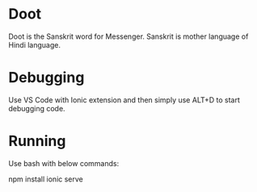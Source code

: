 # Doot
Doot is the Sanskrit word for Messenger. Sanskrit is mother language of Hindi language.

# Debugging

Use VS Code with Ionic extension and then simply use ALT+D to start debugging code.

# Running

Use bash with below commands:

npm install
ionic serve